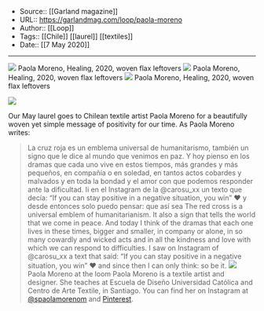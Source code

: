 ﻿
  * Source:: [[Garland magazine]]
  * URL:: https://garlandmag.com/loop/paola-moreno
  * Author:: [[Loop]]
  * Tags:: [[Chile]] [[laurel]] [[textiles]]
  * Date:: [[7 May 2020]]


* * *
[![](https://garlandmag.com/wp-content/uploads/2020/05/IMG_6919.jpg)](https://garlandmag.com/wp-content/uploads/2020/05/IMG_6919.jpg)
     Paola Moreno, Healing, 2020, woven flax leftovers
[![](https://garlandmag.com/wp-content/uploads/2020/05/IMG_6868-768x1024.jpg)](https://garlandmag.com/wp-content/uploads/2020/05/IMG_6868.jpg)
     Paola Moreno, Healing, 2020, woven flax leftovers
[![](https://garlandmag.com/wp-content/uploads/2020/05/IMG_7195-765x1024.jpg)](https://garlandmag.com/wp-content/uploads/2020/05/IMG_7195.jpg)
     Paola Moreno, Healing, 2020, woven flax leftovers
  

[![](https://garlandmag.com/wp-content/uploads/2020/05/IMG_6987-789x1024.jpg)](https://garlandmag.com/wp-content/uploads/2020/05/IMG_6987.jpg)
  

Our May laurel goes to Chilean textile artist Paola Moreno for a beautifully woven yet simple message of positivity for our time.
As Paola Moreno writes:
> La cruz roja es un emblema universal de humanitarismo, también un signo que le dice al mundo que venimos en paz. Y hoy pienso en los dramas que cada uno vive en estos tiempos, más grandes y más pequeños, en compañía o en soledad, en tantos actos cobardes y malvados y en toda la bondad y el amor con que podemos responder ante la dificultad. Ii en el Instagram de la @carosu_xx un texto que decía: “If you can stay positive in a negative situation, you win” ❤️ y desde entonces solo puedo pensar: que así sea
> The red cross is a universal emblem of humanitarianism. It also a sign that tells the world that we come in peace. And today I think of the dramas that each one lives in these times, bigger and smaller, in company or alone, in so many cowardly and wicked acts and in all the kindness and love with which we can respond to difficulties. I saw on Instagram of @carosu_xx a text that said: “If you can stay positive in a negative situation, you win” ❤️ and since then I can only think: so be it.
![](https://garlandmag.com/wp-content/uploads/2020/05/IMG_7158-1024x768.jpg)
Paola Moreno at the loom
Paola Moreno is a textile artist and designer. She teaches at Escuela de Diseño Universidad Católica and Centro de Arte Textile, in Santiago. You can find her on Instagram at [@spaolamorenom](https://www.instagram.com/spaolamorenom/) and [Pinterest](https://www.pinterest.com.au/spmorenom/).

